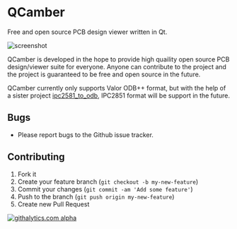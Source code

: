 # QCamber
Free and open source PCB design viewer written in Qt.

![screenshot](https://raw.github.com/aitjcize/QCamber/master/wiki/screenshot.png)

QCamber is developed in the hope to provide high quaility open source PCB design/viewer suite for everyone. Anyone can contribute to the project and the project is guaranteed to be free and open source in the future.

QCamber currently only supports Valor ODB++ format, but with the help of a sister project [ipc2581_to_odb](https://github.com/Cobra-Kao/ipc2581_to_odb), IPC2851 format will be support in the future.

## Bugs
* Please report bugs to the Github issue tracker.

## Contributing
1. Fork it
2. Create your feature branch (`git checkout -b my-new-feature`)
3. Commit your changes (`git commit -am 'Add some feature'`)
4. Push to the branch (`git push origin my-new-feature`)
5. Create new Pull Request

[![githalytics.com alpha](https://cruel-carlota.pagodabox.com/7d963ff5121059c077f0f7fc9380c5d2 "githalytics.com")](http://githalytics.com/aitjcize/QCamber)
